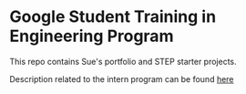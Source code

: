 # Google Student Training in Engineering Program

This repo contains Sue's portfolio and STEP starter projects.


Description related to the intern program can be found [here](https://buildyourfuture.withgoogle.com/programs/step/)
